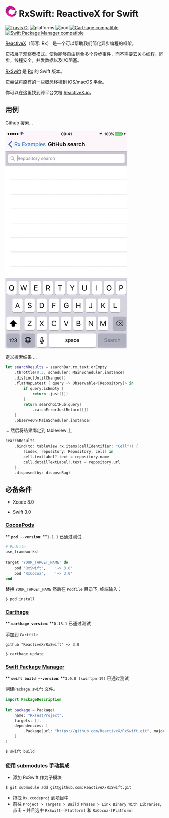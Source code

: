 <img src="assets/Rx_Logo_M.png" alt="Miss Electric Eel 2016" width="36" height="36"> RxSwift: ReactiveX for Swift
======================================

[![Travis CI](https://travis-ci.org/ReactiveX/RxSwift.svg?branch=master)](https://travis-ci.org/ReactiveX/RxSwift) ![platforms](https://img.shields.io/badge/platforms-iOS%20%7C%20macOS%20%7C%20tvOS%20%7C%20watchOS%20%7C%20Linux-333333.svg) ![pod](https://img.shields.io/cocoapods/v/RxSwift.svg) [![Carthage compatible](https://img.shields.io/badge/Carthage-compatible-4BC51D.svg?style=flat)](https://github.com/Carthage/Carthage) [![Swift Package Manager compatible](https://img.shields.io/badge/Swift%20Package%20Manager-compatible-brightgreen.svg)](https://github.com/apple/swift-package-manager)

[ReactiveX](http://reactivex.io/)（简写: Rx） 是一个可以帮助我们简化异步编程的框架。

它拓展了[观察者模式](https://zh.wikipedia.org/wiki/观察者模式)。使你能够自由组合多个异步事件，而不需要去关心线程，同步，线程安全，并发数据以及I/O阻塞。

[RxSwift](https://github.com/ReactiveX/RxSwift) 是 [Rx](https://github.com/Reactive-Extensions/Rx.NET) 的 Swift 版本。

它尝试将原有的一些概念移植到 iOS/macOS 平台。

你可以在这里找到跨平台文档 [ReactiveX.io](http://reactivex.io/)。

## 用例

Github 搜索...

![](assets/GithubSearch.gif)

定义搜索结果 ...
```swift
let searchResults = searchBar.rx.text.orEmpty
    .throttle(0.3, scheduler: MainScheduler.instance)
    .distinctUntilChanged()
    .flatMapLatest { query -> Observable<[Repository]> in
        if query.isEmpty {
            return .just([])
        }
        return searchGitHub(query)
            .catchErrorJustReturn([])
    }
    .observeOn(MainScheduler.instance)
```

... 然后将结果绑定到 tableview 上

```swift
searchResults
    .bind(to: tableView.rx.items(cellIdentifier: "Cell")) {
        (index, repository: Repository, cell) in
        cell.textLabel?.text = repository.name
        cell.detailTextLabel?.text = repository.url
    }
    .disposed(by: disposeBag)
```

## 必备条件

* Xcode 8.0

* Swift 3.0

### [CocoaPods](https://guides.cocoapods.org/using/using-cocoapods.html)

** **`pod --version`**: **`1.1.1` 已通过测试

```ruby
# Podfile
use_frameworks!

target 'YOUR_TARGET_NAME' do
    pod 'RxSwift',    '~> 3.0'
    pod 'RxCocoa',    '~> 3.0'
end
```

替换 `YOUR_TARGET_NAME` 然后在 `Podfile` 目录下, 终端输入：

```bash
$ pod install
```

### [Carthage](https://github.com/Carthage/Carthage)

** **`carthage version`**: **`0.18.1` 已通过测试

添加到 `Cartfile`

```
github "ReactiveX/RxSwift" ~> 3.0
```

```bash
$ carthage update
```

### [Swift Package Manager](https://github.com/apple/swift-package-manager)

**  **`swift build --version`**: **`3.0.0 (swiftpm-19)` 已通过测试

创建`Package.swift` 文件。

```swift
import PackageDescription

let package = Package(
    name: "RxTestProject",
    targets: [],
    dependencies: [
        .Package(url: "https://github.com/ReactiveX/RxSwift.git", majorVersion: 3)
    ]
)
```

```bash
$ swift build
```

### 使用 submodules 手动集成

* 添加 RxSwift 作为子模块

```bash
$ git submodule add git@github.com:ReactiveX/RxSwift.git
```

* 拖拽 `Rx.xcodeproj` 到项目中
* 前往 `Project > Targets > Build Phases > Link Binary With Libraries`, 点击 `+` 并且选中 `RxSwift-[Platform]` 和 `RxCocoa-[Platform]`
